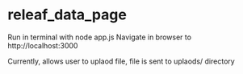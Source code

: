 # releaf_data_page

Run in terminal with node app.js
Navigate in browser to http://localhost:3000

Currently, allows user to uplaod file, file is sent to uplaods/ directory